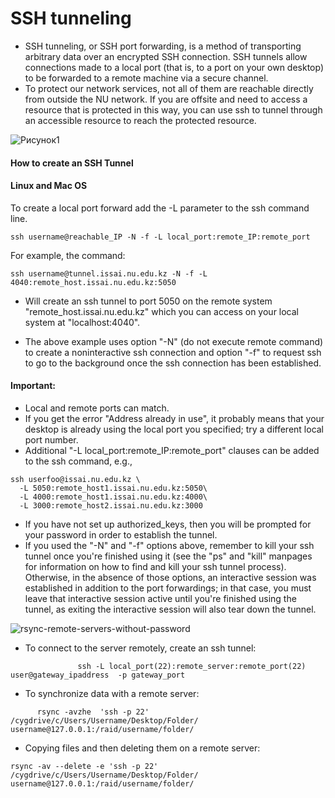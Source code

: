  # SSH tunneling
 - SSH tunneling, or SSH port forwarding, is a method of transporting arbitrary data over an encrypted SSH connection. SSH tunnels allow connections made to a local port (that is, to a port on your own desktop) to be forwarded to a remote machine via a secure channel.
 - To protect our network services, not all of them are reachable directly from outside the NU network. If you are offsite and need to access a resource that is protected in this way, you can use ssh to tunnel through an accessible resource to reach the protected resource. 

 ![Рисунок1](https://user-images.githubusercontent.com/73333051/141063533-927adc51-4135-4a92-af94-deffcc853c8d.png)

 #### How to create an SSH Tunnel
 #### Linux and Mac OS

 To create a local port forward add the -L parameter to the ssh command line.
 ```
 ssh username@reachable_IP -N -f -L local_port:remote_IP:remote_port
 ```
 For example, the command:
 ```
 ssh username@tunnel.issai.nu.edu.kz -N -f -L 4040:remote_host.issai.nu.edu.kz:5050
 ```
 - Will create an ssh tunnel to port 5050 on the remote system "remote_host.issai.nu.edu.kz" which you can access on your local system at "localhost:4040".

 - The above example uses option "-N"  (do not execute remote command) to create a noninteractive ssh connection and option "-f" to request ssh to go to the background once the ssh connection has been established.  

 #### Important:
 - Local and remote ports can match.
 - If you get the error "Address already in use", it probably means that your desktop is already using the local port you specified; try a different local port number.
 - Additional "-L local_port:remote_IP:remote_port" clauses can be added to the ssh command, e.g.,
 ```
 ssh userfoo@issai.nu.edu.kz \
   -L 5050:remote_host1.issai.nu.edu.kz:5050\
   -L 4000:remote_host1.issai.nu.edu.kz:4000\
   -L 3000:remote_host2.issai.nu.edu.kz:3000
   ```

 - If you have not set up authorized_keys, then you will be prompted for your password in order to establish the tunnel.
 - If you used the "-N" and "-f" options above, remember to kill your ssh tunnel once you're finished using it (see the "ps" and "kill" manpages for information on how to find and kill your ssh tunnel process).
 Otherwise, in the absence of those options, an interactive session was established in addition to the port forwardings; in that case, you must leave that interactive session active until you're finished using the tunnel, as exiting the interactive session will also tear down the tunnel.
 

![rsync-remote-servers-without-password](https://user-images.githubusercontent.com/73333051/141232029-4c7ab238-402a-4245-a162-69734297ddc1.jpg)



- To connect to the server remotely, create an ssh tunnel:

```
               ssh -L local_port(22):remote_server:remote_port(22) user@gateway_ipaddress  -p gateway_port

```
- To synchronize data with a remote server:

```
      rsync -avzhe  'ssh -p 22' /cygdrive/c/Users/Username/Desktop/Folder/ username@127.0.0.1:/raid/username/folder/ 
```
- Copying files and then deleting them on a remote server:
```
rsync -av --delete -e 'ssh -p 22' /cygdrive/c/Users/Username/Desktop/Folder/ username@127.0.0.1:/raid/username/folder/
```

